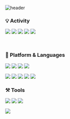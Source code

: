 ![header](https://capsule-render.vercel.app/api?type=slice&height=200&text=Hello&fontAlign=70&fontAlignY=40&color=gradient&rotate=10)

<h3 align="left">💡 Activity</h3>
<p align="left"> 
  <img src="https://img.shields.io/badge/OpenSecureLab-2018-blue"/>
  <img src="https://img.shields.io/badge/SUA-2018-blue"/>
  <img src="https://img.shields.io/badge/Tips-2019-brightgreen"/>
  <img src="https://img.shields.io/badge/K--Shield%20Jr-3rd-blue"/>
  <img src="https://img.shields.io/badge/Hanium-2020-brightgreen"/>
</p>
</br>

<h3 align="left">🚀 Platform & Languages</h3>
<p align="left"> 
  <img src="https://img.shields.io/badge/Android-3DDC84?style=flat-square&logo=Android&logoColor=white"/>
  <img src="https://img.shields.io/badge/IOS-000000?style=flat-square&logo=Apple&logoColor=white"/>
  <img src="https://img.shields.io/badge/Xamarin-3290CF?style=flat-square&logo=Xamarin&logoColor=white"/>
      <img src="https://img.shields.io/badge/SpringBoot-6DB33F?style=flat-square&logo=SpringBoot&logoColor=white"/>
</p>

<p align="left"> 
  <img src="https://img.shields.io/badge/Kotlin-7F52FF?style=flat-square&logo=Kotlin&logoColor=white"/>
  <img src="https://img.shields.io/badge/Java-E01D22?style=flat-square&logo=Java&logoColor=1389CD"/>
  <img src="https://img.shields.io/badge/Python-F2C73E?style=flat-square&logo=Python&logoColor=3776AB"/>
  <img src="https://img.shields.io/badge/Csharp-3776AB?style=flat-square&logo=csharp&logoColor=white"/>
  <img src="https://img.shields.io/badge/Swift-F05138?style=flat-square&logo=Swift&logoColor=white"/>
</p>

<h3 align="left">⚒️ Tools</h3>
<p align="left"> 
  <img src="https://img.shields.io/badge/Docker-2496ED?style=flat-square&logo=Docker&logoColor=white"/>
  <img src="https://img.shields.io/badge/Git-F05032?style=flat-square&logo=Git&logoColor=white"/>
  <img src="https://img.shields.io/badge/Firebase-FFCA28?style=flat-square&logo=Firebase&logoColor=white"/>
</p>


<p>
  <img src="https://github-readme-stats.vercel.app/api?username=k4keye&hide=stars&show_icons=true&theme=Showingicons"/>
</p>
